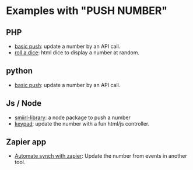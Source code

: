 
# Examples with "PUSH NUMBER"

## PHP

- [basic push](/samples/php/basic_push): update a number by an API call. 
- [roll a dice](/samples/php/dice): html dice to display a number at random.


## python
- [basic push](/samples/python/basic_push): update a number by an API call. 

## Js / Node                                
- [smiirl-library](https://www.npmjs.com/package/@smiirl/smiirl-library): 
a node package to push a number
- [keypad](/samples/js/keypad): update the number with a fun html/js controller.


## Zapier app
- [Automate synch with zapier](/samples/zapier): Update the number from events in another tool.
